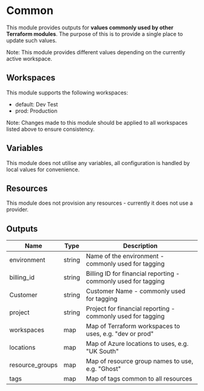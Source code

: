 # Common

This module provides outputs for __values commonly used by other Terraform
modules__. The purpose of this is to provide a single place to update such
values.

Note: This module provides different values depending on the currently
active workspace.

## Workspaces

This module supports the following workspaces:

- default: Dev Test
- prod: Production

Note: Changes made to this module should be applied to all workspaces listed
above to ensure consistency.

## Variables

This module does not utilise any variables, all configuration is handled by
local values for convenience.

## Resources

This module does not provision any resources - currently it does not use a
provider.

## Outputs

| Name | Type | Description |
| ---- | ---- | ----------- |
| environment | string | Name of the environment - commonly used for tagging |
| billing_id | string | Billing ID for financial reporting - commonly used for tagging |
| Customer | string | Customer Name - commonly used for tagging |
| project | string | Project for financial reporting - commonly used for tagging |
| workspaces | map | Map of Terraform workspaces to uses, e.g. "dev or prod" |
| locations | map | Map of Azure locations to uses, e.g. "UK South" |
| resource_groups | map | Map of resource group names to use, e.g. "Ghost" |
| tags | map | Map of tags common to all resources |
